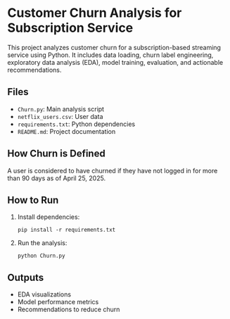 # Customer Churn Analysis for Subscription Service

This project analyzes customer churn for a subscription-based streaming service using Python. It includes data loading, churn label engineering, exploratory data analysis (EDA), model training, evaluation, and actionable recommendations.

## Files
- `Churn.py`: Main analysis script
- `netflix_users.csv`: User data
- `requirements.txt`: Python dependencies
- `README.md`: Project documentation

## How Churn is Defined
A user is considered to have churned if they have not logged in for more than 90 days as of April 25, 2025.

## How to Run
1. Install dependencies:
   ```
   pip install -r requirements.txt
   ```
2. Run the analysis:
   ```
   python Churn.py
   ```

## Outputs
- EDA visualizations
- Model performance metrics
- Recommendations to reduce churn
